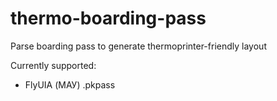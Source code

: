 # thermo-boarding-pass
Parse boarding pass to generate thermoprinter-friendly layout

Currently supported:
  - FlyUIA (МАУ) .pkpass
